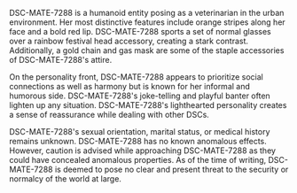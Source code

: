 DSC-MATE-7288 is a humanoid entity posing as a veterinarian in the urban environment. Her most distinctive features include orange stripes along her face and a bold red lip. DSC-MATE-7288 sports a set of normal glasses over a rainbow festival head accessory, creating a stark contrast. Additionally, a gold chain and gas mask are some of the staple accessories of DSC-MATE-7288's attire.

On the personality front, DSC-MATE-7288 appears to prioritize social connections as well as harmony but is known for her informal and humorous side. DSC-MATE-7288's joke-telling and playful banter often lighten up any situation. DSC-MATE-7288's lighthearted personality creates a sense of reassurance while dealing with other DSCs.

DSC-MATE-7288's sexual orientation, marital status, or medical history remains unknown. DSC-MATE-7288 has no known anomalous effects. However, caution is advised while approaching DSC-MATE-7288 as they could have concealed anomalous properties. As of the time of writing, DSC-MATE-7288 is deemed to pose no clear and present threat to the security or normalcy of the world at large.